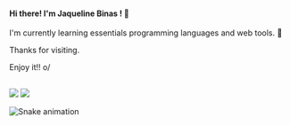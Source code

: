 #### Hi there! I'm Jaqueline Binas ! 👋 
 
<p> I'm currently learning essentials programming languages and web tools. 🌱 </p>
<p> Thanks for visiting. </p>
<p> Enjoy it!! o/ </p>

 ##

 <div>
    <a href="linkedin.com/in/jaqueline-bastos-56a280183" target="_blank"><img src="https://img.shields.io/badge/LinkedIn-0077B5?style=for-the-badge&logo=linkedin&logoColor=white" target="_blank"></a> 
  <a href="https://github.com/jaquebinas" target="_blank"><img src="https://img.shields.io/badge/GitHub-100000?style=for-the-badge&logo=github&logoColor=white" target="_blank"></a> 
  
 ![Snake animation](https://github.com/jaquebinas/jaquebinas/blob/output/github-contribution-grid-snake.svg)
  
